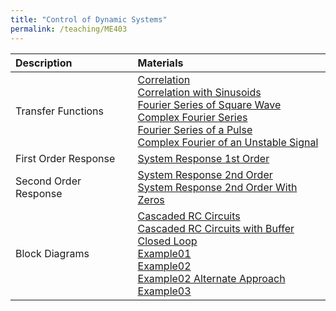 ```yaml
---
title: "Control of Dynamic Systems"
permalink: /teaching/ME403
---
```


| Description                       | Materials                                        | 
| :---------------------------------| :------------------------------------------------|
| Transfer Functions                | [Correlation](/files/ME403/XX_TransferFunctions/ME403_XX_01Correlation.m) <br /> [Correlation with Sinusoids](/files/ME403/XX_TransferFunctions/ME403_XX_02CorrelationSinusoids.m) <br /> [Fourier Series of Square Wave](/files/ME403/XX_TransferFunctions/ME403_XX_03FourierSquare.m) <br /> [Complex Fourier Series](/files/ME403/XX_TransferFunctions/ME403_XX_05Complex.m) <br /> [Fourier Series of a Pulse](/files/ME403/XX_TransferFunctions/ME403_XX_06FourierPulse.m) <br /> [Complex Fourier of an Unstable Signal](/files/ME403/XX_TransferFunctions/ME403_XX_07ComplexUnstable.m)                                                |
| First Order Response              | [System Response 1st Order](/files/ME403/ME403_02_SystemResponse1stOrder.m) |
| Second Order Response             | [System Response 2nd Order](/files/ME403/ME403_02_SystemResponse2ndOrder.m) <br /> [System Response 2nd Order With Zeros](/files/ME403/ME403_02_SystemResponse2ndOrderWithZeros.m)                                                |
| Block Diagrams                    | [Cascaded RC Circuits](/files/ME403/XX_TransferFunctions/ME403_03_CascadedRCCkts.m) <br /> [Cascaded RC Circuits with Buffer](/files/ME403/XX_TransferFunctions/ME403_03_CascadedRCCkts_Buffered.m) <br /> [Closed Loop](/files/ME403/XX_TransferFunctions/ME403_03_ClosedLoop.m) <br /> [Example01](/files/ME403/XX_TransferFunctions/ME403_03_BlockReductionExample01.m) <br /> [Example02](/files/ME403/XX_TransferFunctions/ME403_03_BlockReductionExample02.m) <br /> [Example02 Alternate Approach](/files/ME403/XX_TransferFunctions/ME403_03_BlockReductionExample02_alt.m) <br /> [Example03](/files/ME403/XX_TransferFunctions/ME403_03_BlockReductionExample03_alt.m)                                                |

